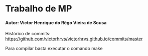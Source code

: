 # Trabalho de MP

#### Autor: Victor Henrique do Rêgo Vieira de Sousa

Histórico de commits: https://github.com/victorhrvs/victorhrvs.github.io/commits/master

Para compilar basta executar o comando make

